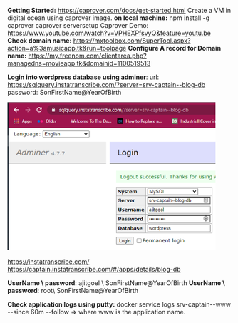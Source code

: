 **Getting Started:** https://caprover.com/docs/get-started.html
Create a VM in digital ocean using caprover image.
**on local machine:** 
npm install -g caprover
caprover serversetup
Caprover Demo:
https://www.youtube.com/watch?v=VPHEXPfsvyQ&feature=youtu.be
**Check domain name:** https://mxtoolbox.com/SuperTool.aspx?action=a%3amusicapp.tk&run=toolpage
**Configure A record for Domain name:** https://my.freenom.com/clientarea.php?managedns=movieapp.tk&domainid=1100519513

**Login into wordpress database using adminer**:
url: https://sqlquery.instatranscribe.com/?server=srv-captain--blog-db
password: SonFirstName@YearOfBirth

<img src="image-20201104180935686.png" alt="image-20201104180935686" style="zoom:80%;" />

https://instatranscribe.com/
https://captain.instatranscribe.com/#/apps/details/blog-db

**UserName \ password**: ajitgoel \ SonFirstName@YearOfBirth
**UserName \ password**: root\ SonFirstName@YearOfBirth

**Check application logs using putty:**
docker service logs srv-captain--www --since 60m --follow => where www is the application name.

